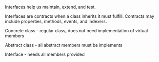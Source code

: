 Interfaces help us maintain, extend, and test.

Interfaces are contracts when a class inherits it must fulfill.
Contracts may include properties, methods, events, and indexers.

Concrete class - regular class, does not need implementation of virtual members

Abstract class - all abstract members must be implements

Interface - needs all members provided